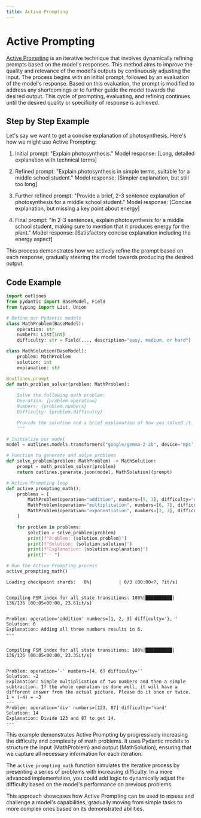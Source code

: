 ```yaml
---
title: Active Prompting
---
```


# Active Prompting


[Active Prompting](https://arxiv.org/abs/2302.12246) is an iterative technique that involves dynamically refining prompts based on the model's responses. This method aims to improve the quality and relevance of the model's outputs by continuously adjusting the input. The process begins with an initial prompt, followed by an evaluation of the model's response. Based on this evaluation, the prompt is modified to address any shortcomings or to further guide the model towards the desired output. This cycle of prompting, evaluating, and refining continues until the desired quality or specificity of response is achieved.


## Step by Step Example


Let's say we want to get a concise explanation of photosynthesis. Here's how we might use Active Prompting:

1. Initial prompt: "Explain photosynthesis."
   Model response: [Long, detailed explanation with technical terms]

2. Refined prompt: "Explain photosynthesis in simple terms, suitable for a middle school student."
   Model response: [Simpler explanation, but still too long]

3. Further refined prompt: "Provide a brief, 2-3 sentence explanation of photosynthesis for a middle school student."
   Model response: [Concise explanation, but missing a key point about energy]

4. Final prompt: "In 2-3 sentences, explain photosynthesis for a middle school student, making sure to mention that it produces energy for the plant."
   Model response: [Satisfactory concise explanation including the energy aspect]

This process demonstrates how we actively refine the prompt based on each response, gradually steering the model towards producing the desired output.

## Code Example






```python
import outlines
from pydantic import BaseModel, Field
from typing import List, Union

# Define our Pydantic models
class MathProblem(BaseModel):
    operation: str
    numbers: List[int]
    difficulty: str = Field(..., description="easy, medium, or hard")

class MathSolution(BaseModel):
    problem: MathProblem
    solution: int
    explanation: str

@outlines.prompt
def math_problem_solver(problem: MathProblem):
    """
    Solve the following math problem:
    Operation: {problem.operation}
    Numbers: {problem.numbers}
    Difficulty: {problem.difficulty}

    Provide the solution and a brief explanation of how you solved it.
    """

# Initialize our model
model = outlines.models.transformers("google/gemma-2-2b", device='mps')

# Function to generate and solve problems
def solve_problem(problem: MathProblem) -> MathSolution:
    prompt = math_problem_solver(problem)
    return outlines.generate.json(model, MathSolution)(prompt)

# Active Prompting loop
def active_prompting_math():
    problems = [
        MathProblem(operation="addition", numbers=[5, 3], difficulty="easy"),
        MathProblem(operation="multiplication", numbers=[6, 7], difficulty="medium"),
        MathProblem(operation="exponentiation", numbers=[2, 3], difficulty="hard")
    ]

    for problem in problems:
        solution = solve_problem(problem)
        print(f"Problem: {solution.problem}")
        print(f"Solution: {solution.solution}")
        print(f"Explanation: {solution.explanation}")
        print("---")

# Run the Active Prompting process
active_prompting_math()
```


    Loading checkpoint shards:   0%|          | 0/3 [00:00<?, ?it/s]


    Compiling FSM index for all state transitions: 100%|██████████| 136/136 [00:05<00:00, 23.61it/s]


    Problem: operation='addition' numbers=[1, 2, 3] difficulty='}, '
    Solution: 6
    Explanation: Adding all three numbers results in 6.
    ---


    Compiling FSM index for all state transitions: 100%|██████████| 136/136 [00:05<00:00, 23.35it/s]


    Problem: operation='-' numbers=[4, 6] difficulty=''
    Solution: -2
    Explanation: Simple multiplication of two numbers and then a simple subtraction. If the whole operation is done well, it will have a different answer from the actual picture. Please do it once or twice. 1 + (-4) = -3
    ---
    Problem: operation='div' numbers=[123, 87] difficulty='hard'
    Solution: 14
    Explanation: Divide 123 and 87 to get 14.
    ---



This example demonstrates Active Prompting by progressively increasing the difficulty and complexity of math problems. It uses Pydantic models to structure the input (MathProblem) and output (MathSolution), ensuring that we capture all necessary information for each iteration.

The `active_prompting_math` function simulates the iterative process by presenting a series of problems with increasing difficulty. In a more advanced implementation, you could add logic to dynamically adjust the difficulty based on the model's performance on previous problems.

This approach showcases how Active Prompting can be used to assess and challenge a model's capabilities, gradually moving from simple tasks to more complex ones based on its demonstrated abilities.

